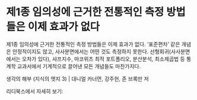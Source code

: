 # 제1종 임의성에 근거한 전통적인 측정 방법들은 이제 효과가 없다

제1종 임의성에 근거한 전통적인 측정 방법들은 이제 효과가 없다. ‘표준편차’ 같은 개념은 안정적이지도 않고, 사사분면에서는 어떤 것도 측정하지 못한다. 선형회귀(사사분면에서는 오차가 있다), 샤프지수, 마코위츠 최적 포트폴리오, 분산분석, 최소제곱법 등 통계학 교과서에서 기계적으로 끌어낸 모든 개념들도 마찬가지다.

생각의 해부 (지식의 엣지 3) | 대니얼 카너먼, 강주헌, 존 브록만 저

리디북스에서 자세히 보기: